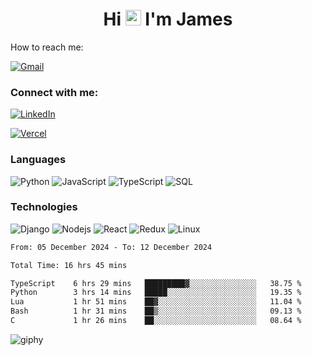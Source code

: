 <h1 align="center">
Hi <img src="https://media.giphy.com/media/hvRJCLFzcasrR4ia7z/giphy.gif" width="25px"> I'm James
</h1>

How to reach me:

<a href="mailto:NjihiaKiongo@gmail.com">

![Gmail](https://img.shields.io/badge/%20NjihiaKiongo@gmail.com%20-000?style=for-the-badge&logo=Gmail)

</a>

<h3 align="left">Connect with me:</h3>
<a href="https://www.linkedin.com/in/jameskiongo/">

![LinkedIn](https://img.shields.io/badge/%20LinkedIn%20-000?style=for-the-badge&logo=LinkedIn)

</a>
<a href="https://kiongo.vercel.app/" target="_blank">
  
![Vercel](https://img.shields.io/badge/%20Portfolio%20-000?style=for-the-badge&logo=Vercel)

</a>




### Languages

![Python](https://img.shields.io/badge/%20Python%20-000?style=for-the-badge&logo=Python)
![JavaScript](https://img.shields.io/badge/%20javascript%20-000?style=for-the-badge&logo=javascript)
![TypeScript](https://img.shields.io/badge/%20TypeScript%20-000?style=for-the-badge&logo=TypeScript)
![SQL](https://img.shields.io/badge/%20SQL%20-000?style=for-the-badge&logo=MySQL)



### Technologies

![Django](https://img.shields.io/badge/%20Django%20-000?style=for-the-badge&logo=Django)
![Nodejs](https://img.shields.io/badge/%20Node.js%20-000?style=for-the-badge&logo=Node.js)
![React](https://img.shields.io/badge/%20React%20-000?style=for-the-badge&logo=React)
![Redux](https://img.shields.io/badge/%20Redux%20-000?style=for-the-badge&logo=Redux)
![Linux](https://img.shields.io/badge/%20Linux%20-000?style=for-the-badge&logo=Linux)

<!--START_SECTION:waka-->

```txt
From: 05 December 2024 - To: 12 December 2024

Total Time: 16 hrs 45 mins

TypeScript    6 hrs 29 mins   █████████▓░░░░░░░░░░░░░░░   38.75 %
Python        3 hrs 14 mins   █████░░░░░░░░░░░░░░░░░░░░   19.35 %
Lua           1 hr 51 mins    ██▓░░░░░░░░░░░░░░░░░░░░░░   11.04 %
Bash          1 hr 31 mins    ██▒░░░░░░░░░░░░░░░░░░░░░░   09.13 %
C             1 hr 26 mins    ██░░░░░░░░░░░░░░░░░░░░░░░   08.64 %
```

<!--END_SECTION:waka-->


![giphy](https://github.com/jameskiongo/jameskiongo/assets/47977259/359a276a-9e49-40ae-9ac0-6ae0be395401)




